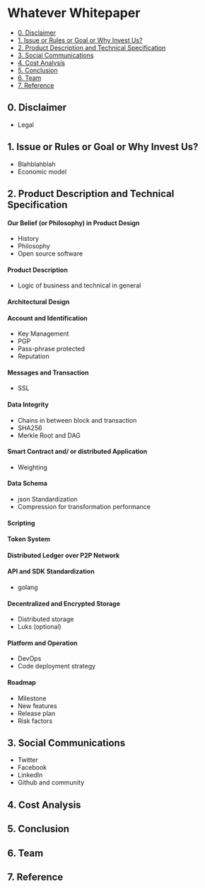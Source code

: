 # Whatever Whitepaper

<!-- TOC depthFrom:2 depthTo:2 withLinks:1 updateOnSave:1 orderedList:0 -->

- [0. Disclaimer](#0-disclaimer)
- [1. Issue or Rules or Goal or Why Invest Us?](#1-issue-or-rules-or-goal-or-why-invest-us)
- [2. Product Description and Technical Specification](#2-product-description-and-technical-specification)
- [3. Social Communications](#3-social-communications)
- [4. Cost Analysis](#4-cost-analysis)
- [5. Conclusion](#5-conclusion)
- [6. Team](#6-team)
- [7. Reference](#7-reference)

<!-- /TOC -->

## 0. Disclaimer
- Legal

## 1. Issue or Rules or Goal or Why Invest Us?
- Blahblahblah
- Economic model

## 2. Product Description and Technical Specification

#### Our Belief (or Philosophy) in Product Design
- History
- Philosophy
- Open source software

#### Product Description
- Logic of business and technical in general

#### Architectural Design

#### Account and Identification
- Key Management
- PGP
- Pass-phrase protected
- Reputation

#### Messages and Transaction
- SSL

#### Data Integrity
- Chains in between block and transaction
- SHA256
- Merkle Root and DAG

#### Smart Contract and/ or distributed Application
- Weighting

#### Data Schema
- json Standardization
- Compression for transformation performance

#### Scripting

#### Token System

#### Distributed Ledger over P2P Network

#### API and SDK Standardization
- golang

#### Decentralized and Encrypted Storage
- Distributed storage
- Luks (optional)

#### Platform and Operation
- DevOps
- Code deployment strategy

#### Roadmap
- Milestone
- New features
- Release plan
- Risk factors

## 3. Social Communications
- Twitter
- Facebook
- LinkedIn
- Github and community

## 4. Cost Analysis

## 5. Conclusion

## 6. Team

## 7. Reference
